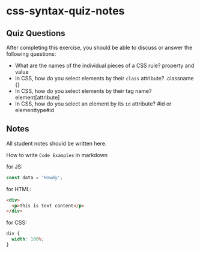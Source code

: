 # css-syntax-quiz-notes

## Quiz Questions

After completing this exercise, you should be able to discuss or answer the following questions:

- What are the names of the individual pieces of a CSS rule?
  property and value
- In CSS, how do you select elements by their `class` attribute?
  .classname {}
- In CSS, how do you select elements by their tag name?
  element[attribute]
- In CSS, how do you select an element by its `id` attribute?
  #id or elementtype#id

## Notes

All student notes should be written here.

How to write `Code Examples` in markdown

for JS:

```javascript
const data = 'Howdy';
```

for HTML:

```html
<div>
  <p>This is text content</p>
</div>
```

for CSS:

```css
div {
  width: 100%;
}
```
